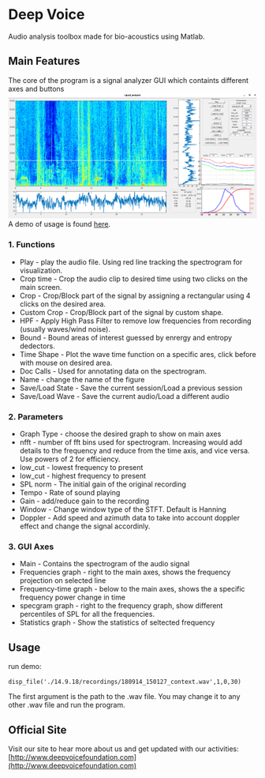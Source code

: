 # Deep Voice
Audio analysis toolbox made for bio-acoustics using Matlab.

## Main Features
The core of the program is a signal analyzer GUI which containts different axes and buttons
![GUI](./gui_image.png)
A demo of usage is found [here](https://drive.google.com/open?id=14VlU-bIzcIabtnQ_MAPfv4K1Qsu-mv6K).

### 1. Functions

* Play - play the audio file. Using red line tracking the spectrogram for visualization.
* Crop time - Crop the audio clip to desired time using two clicks on the main screen.
* Crop - Crop/Block part of the signal by assigning a rectangular using 4 clicks on the desired area.
* Custom Crop - Crop/Block part of the signal by custom shape.
* HPF - Apply High Pass Filter to remove low frequencies from recording (usually waves/wind noise).
* Bound - Bound areas of interest guessed by enrergy and entropy dedectors.
* Time Shape - Plot the wave time function on a specific ares, click before with mouse on desired area.
* Doc Calls - Used for annotating data on the spectrogram. 
* Name - change the name of the figure
* Save/Load State - Save the current session/Load a previous session
* Save/Load Wave - Save the current audio/Load a different audio 

### 2. Parameters

* Graph Type - choose the desired graph to show on main axes 
* nfft - number of fft bins used for spectrogram. Increasing would add details to the frequency and reduce from the time axis, and vice versa. Use powers of 2 for efficiency. 
* low_cut - lowest frequency to present
* low_cut - highest frequency to present
* SPL norm - The initial gain of the original recording
* Tempo - Rate of sound playing
* Gain - add/reduce gain to the recording
* Window - Change window type of the STFT. Default is Hanning
* Doppler - Add speed and azimuth data to take into account doppler effect and change the signal accordinly. 

### 3. GUI Axes
* Main - Contains the spectrogram of the audio signal
* Frequencies graph - right to the main axes, shows the frequency projection on selected line
* Frequency-time graph - below to the main axes, shows the a specific frequency power change in time
* specgram graph - right to the frequency graph, show different percentiles of SPL for all the frequencies.
* Statistics graph - Show the statistics of seltected frequency

## Usage

run demo:
```
disp_file('./14.9.18/recordings/180914_150127_context.wav',1,0,30)
```
The first argument is the path to the .wav file. You may change it to any other .wav file and run the program.

## Official Site
Visit our site to hear more about us and get updated with our activities:
[http://www.deepvoicefoundation.com](http://www.deepvoicefoundation.com)
